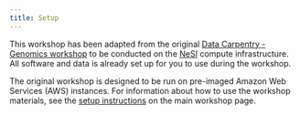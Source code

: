 ```yaml
---
title: Setup
---
```


This workshop has been adapted from the original [Data Carpentry - Genomics workshop](https://www.datacarpentry.org/genomics-workshop) to be conducted on the [NeSI](https://www.nesi.org.nz) compute infrastructure. All software and data is already set up for you to use during the workshop.

The original workshop is designed to be run on pre-imaged Amazon Web Services
(AWS) instances. For information about how to
use the workshop materials, see the
[setup instructions](https://www.datacarpentry.org/genomics-workshop/setup.html) on the main workshop page.
